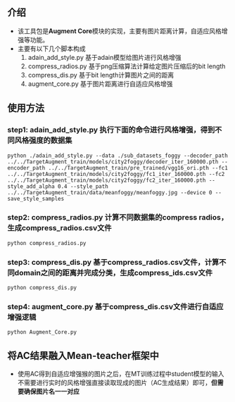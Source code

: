 ## 介绍
- 该工具包是**Augment Core**模块的实现，主要有图片距离计算，自适应风格增强等功能。
- 主要有以下几个脚本构成
  1. adain_add_style.py 基于adain模型给图片进行风格增强
  2. compress_radios.py 基于png压缩算法计算给定图片压缩后的bit length
  3. compress_dis.py 基于bit length计算图片之间的距离
  4. augment_core.py 基于图片距离进行自适应风格增强

## 使用方法
### step1: adain_add_style.py 执行下面的命令进行风格增强，得到不同风格强度的数据集
```shell
python ./adain_add_style.py --data ./sub_datasets_foggy --decoder_path ../../TargetAugment_train/models/city2foggy/decoder_iter_160000.pth --encoder_path ../../TargetAugment_train/pre_trained/vgg16_ori.pth --fc1 ../../TargetAugment_train/models/city2foggy/fc1_iter_160000.pth --fc2 ../../TargetAugment_train/models/city2foggy/fc2_iter_160000.pth --style_add_alpha 0.4 --style_path ../../TargetAugment_train/data/meanfoggy/meanfoggy.jpg --device 0 --save_style_samples
```

### step2: compress_radios.py 计算不同数据集的compress radios，生成compress_radios.csv文件
```shell
python compress_radios.py
```

### step3: compress_dis.py 基于compress_radios.csv文件，计算不同domain之间的距离并完成分类，生成compress_ids.csv文件
```shell
python compress_dis.py
```

### step4: augment_core.py 基于compress_dis.csv文件进行自适应增强逻辑
```shell
python Augment_Core.py
```

## 将AC结果融入Mean-teacher框架中
- 使用AC得到自适应增强猴的图片之后，在MT训练过程中student模型的输入不需要进行实时的风格增强直接读取现成的图片（AC生成结果）即可，**但需要确保图片名一一对应**